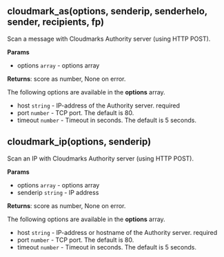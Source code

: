 ## cloudmark_as(options, senderip, senderhelo, sender, recipients, fp)
Scan a message with Cloudmarks Authority server (using HTTP POST).

**Params**

- options `array` - options array

**Returns**: score as number, None on error.

The following options are available in the **options** array.

- host `string` - IP-address of the Authority server. required
- port `number` - TCP port. The default is 80.
- timeout `number` - Timeout in seconds. The default is 5 seconds.

## cloudmark_ip(options, senderip)
Scan an IP with Cloudmarks Authority server (using HTTP POST).

**Params**

- options `array` - options array
- senderip `string` - IP address

**Returns**: score as number, None on error.

The following options are available in the **options** array.

- host `string` - IP-address or hostname of the Authority server. required
- port `number` - TCP port. The default is 80.
- timeout `number` - Timeout in seconds. The default is 5 seconds.
